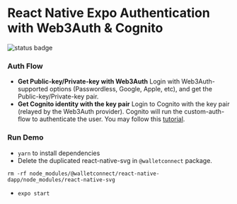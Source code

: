 # React Native Expo Authentication with Web3Auth & Cognito

![status badge](https://badgen.net/badge/status/in_dev/yellow)

### Auth Flow
- **Get Public-key/Private-key with Web3Auth**
Login with Web3Auth-supported options (Passwordless, Google, Apple, etc), and get the Public-key/Private-key pair.
- **Get Cognito identity with the key pair**
Login to Cognito with the key pair (relayed by the Web3Auth provider). Cognito will run the custom-auth-flow to authenticate the user. You may follow this [tutorial](https://davbarrick.medium.com/how-to-build-a-serverless-web3-wallet-login-like-opensea-with-metamask-and-cognito-eb93c723f4de).


### Run Demo
- `yarn` to install dependencies
- Delete the duplicated react-native-svg in `@walletconnect` package.
```shell
rm -rf node_modules/@walletconnect/react-native-dapp/node_modules/react-native-svg
```
- `expo start`

